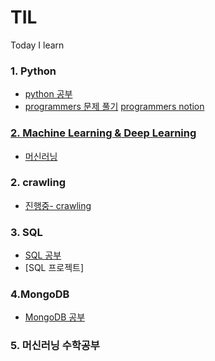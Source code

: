 # TIL
Today I learn

### 1.  Python
-  [python 공부](https://www.notion.so/mongmang/PYTHON-0a1fd0559c7f4215b30774686ff91ee2)
-  [programmers 문제 풀기](https://github.com/Hyeryeong-Cho/TIL/tree/main/PYTHON/Programmers)
   [programmers notion](https://www.notion.so/mongmang/1fcd5e1fc207491eaa111496abb867ea?v=07bb2219b7534930952ac06b60f3b4b4)

### [2. Machine Learning & Deep Learning](https://github.com/Hyeryeong-Cho/TIL/tree/main/ML)
- [머신러닝](https://www.notion.so/mongmang/086a85d9614d407e805e511c0cd51c2e)

### 2. crawling
- [진행중- crawling](https://www.notion.so/mongmang/7168ac8bb4ee4572b46c934856349d41)

### 3. SQL 
- [SQL 공부](https://www.notion.so/mongmang/MySQL-4fcf69bccf5849c88413f58fbd04ce98)
- [SQL 프로젝트]

### 4.MongoDB
- [MongoDB 공부](https://www.notion.so/mongmang/MongoDB-b957b7b3fdef4f3fa7f5025cd43b0e86)

### 5. 머신러닝 수학공부
